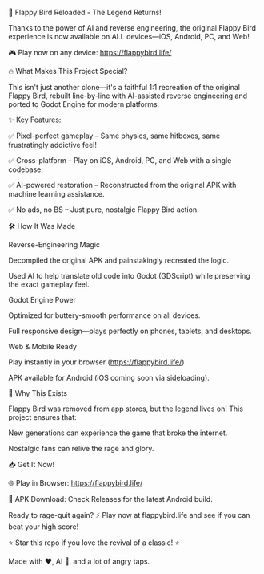 🚀 Flappy Bird Reloaded - The Legend Returns!

Thanks to the power of AI and reverse engineering, the original Flappy Bird experience is now available on ALL devices—iOS, Android, PC, and Web!


🎮 Play now on any device: https://flappybird.life/


🔥 What Makes This Project Special?

This isn't just another clone—it's a faithful 1:1 recreation of the original Flappy Bird, rebuilt line-by-line with AI-assisted reverse engineering and ported to Godot Engine for modern platforms.


✨ Key Features:

✅ Pixel-perfect gameplay – Same physics, same hitboxes, same frustratingly addictive feel!

✅ Cross-platform – Play on iOS, Android, PC, and Web with a single codebase.

✅ AI-powered restoration – Reconstructed from the original APK with machine learning assistance.

✅ No ads, no BS – Just pure, nostalgic Flappy Bird action.


🛠 How It Was Made

Reverse-Engineering Magic


Decompiled the original APK and painstakingly recreated the logic.


Used AI to help translate old code into Godot (GDScript) while preserving the exact gameplay feel.


Godot Engine Power


Optimized for buttery-smooth performance on all devices.


Full responsive design—plays perfectly on phones, tablets, and desktops.


Web & Mobile Ready


Play instantly in your browser (https://flappybird.life/)


APK available for Android (iOS coming soon via sideloading).


🎯 Why This Exists

Flappy Bird was removed from app stores, but the legend lives on! This project ensures that:


New generations can experience the game that broke the internet.


Nostalgic fans can relive the rage and glory.


📥 Get It Now!

🌐 Play in Browser: https://flappybird.life/

📱 APK Download: Check Releases for the latest Android build.


Ready to rage-quit again? ⚡ Play now at flappybird.life and see if you can beat your high score!


⭐ Star this repo if you love the revival of a classic! ⭐


Made with ❤️, AI 🧠, and a lot of angry taps.
